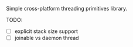 Simple cross-platform threading primitives library.

TODO:
- [ ] explicit stack size support
- [ ] joinable vs daemon thread
